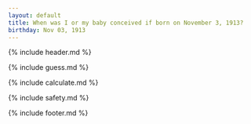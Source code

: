 ```yaml
---
layout: default
title: When was I or my baby conceived if born on November 3, 1913?
birthday: Nov 03, 1913
---
```


{% include header.md %}

{% include guess.md %}

{% include calculate.md %}

{% include safety.md %}

{% include footer.md %}



